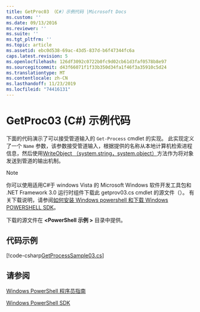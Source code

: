 ```yaml
---
title: GetProc03 （C#）示例代码 |Microsoft Docs
ms.custom: ''
ms.date: 09/13/2016
ms.reviewer: ''
ms.suite: ''
ms.tgt_pltfrm: ''
ms.topic: article
ms.assetid: ebc0d538-69ac-43d5-837d-b6f47344fc6a
caps.latest.revision: 5
ms.openlocfilehash: 126df3092c0722b0fc9d02cb61d3faf0578b8e97
ms.sourcegitcommit: d43f66071f1f33b350d34fa1f46f3a35910c5d24
ms.translationtype: MT
ms.contentlocale: zh-CN
ms.lasthandoff: 11/23/2019
ms.locfileid: "74416131"
---
```

# <a name="getproc03-c-sample-code"></a>GetProc03 (C#) 示例代码

下面的代码演示了可以接受管道输入的 `Get-Process` cmdlet 的实现。 此实现定义了一个 `Name` 参数，该参数接受管道输入，根据提供的名称从本地计算机检索进程信息，然后使用[WriteObject （system.string，system.object）](/dotnet/api/system.management.automation.cmdlet.writeobject?view=pscore-6.2.0#System_Management_Automation_Cmdlet_WriteObject_System_Object_System_Boolean_)方法作为将对象发送到管道的输出机制。

> [!NOTE]
> 你可以使用适用C#于 windows Vista 的 Microsoft Windows 软件开发工具包和 .NET Framework 3.0 运行时组件下载此 getprov03.cs cmdlet 的源文件（）。 有关下载说明，请参阅[如何安装 Windows powershell 和下载 Windows POWERSHELL SDK](/powershell/scripting/developer/installing-the-windows-powershell-sdk)。
>
> 下载的源文件在 **\<PowerShell 示例 >** 目录中提供。

## <a name="code-sample"></a>代码示例

[!code-csharp[GetProcessSample03.cs](../../../../powershell-sdk-samples/SDK-2.0/csharp/GetProcessSample03/GetProcessSample03.cs#L11-L78 "GetProcessSample03.cs")]

## <a name="see-also"></a>请参阅

[Windows PowerShell 程序员指南](./windows-powershell-programmer-s-guide.md)

[Windows PowerShell SDK](../windows-powershell-reference.md)
